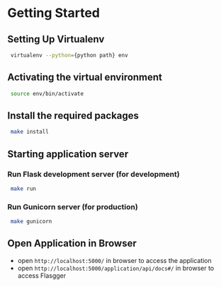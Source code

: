 # Getting Started

## Setting Up Virtualenv
  ```sh
   virtualenv --python={python path} env
   ```

## Activating the virtual environment

  ```sh
   source env/bin/activate
   ```

## Install the required packages

  ```sh
   make install
   ```

## Starting application server

### Run Flask development server (for development)
  ```sh
   make run
   ```

### Run Gunicorn server (for production)
  ```sh
   make gunicorn
   ```

## Open Application in Browser
* open `http://localhost:5000/` in browser to access the application
* open `http://localhost:5000/application/api/docs#/` in browser to access Flasgger
